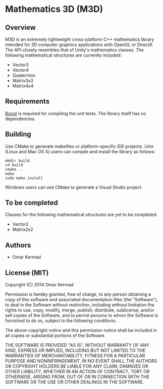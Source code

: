 Mathematics 3D (M3D)
====================

Overview
--------

M3D is an extremely lightweight cross-platform C++ mathematics library intended for 3D computer graphics applications with OpenGL or DirectX. The API closely resembles that of Unity's mathematics classes. The following mathematical structures are currently included:

 * Vector3
 * Vector4
 * Quaternion
 * Matrix3x3
 * Matrix4x4

Requirements
------------

[Boost](http://www.boost.org/) is required for compiling the unit tests. The library itself has no dependencies.

Building
--------

Use CMake to generate makefiles or platform-specific IDE projects. Unix (Linux and Mac OS X) users can compile and install the library as follows:

```
mkdir build
cd build
cmake ..
make
sudo make install
```

Windows users can use CMake to generate a Visual Studio project.

To be completed
---------------

Classes for the following mathematical structures are yet to be completed:

 * Vector2
 * Matrix2x2

Authors
-------

 * Omar Kermad

License (MIT)
-------------

Copyright (C) 2014
Omar Kermad

Permission is hereby granted, free of charge, to any person obtaining a copy of this software and associated documentation files (the "Software"), to deal in the Software without restriction, including without limitation the rights to use, copy, modify, merge, publish, distribute, sublicense, and/or sell copies of the Software, and to permit persons to whom the Software is furnished to do so, subject to the following conditions:

The above copyright notice and this permission notice shall be included in all copies or substantial portions of the Software.

THE SOFTWARE IS PROVIDED "AS IS", WITHOUT WARRANTY OF ANY KIND, EXPRESS OR IMPLIED, INCLUDING BUT NOT LIMITED TO THE WARRANTIES OF MERCHANTABILITY, FITNESS FOR A PARTICULAR PURPOSE AND NONINFRINGEMENT. IN NO EVENT SHALL
THE AUTHORS OR COPYRIGHT HOLDERS BE LIABLE FOR ANY CLAIM, DAMAGES OR OTHER LIABILITY, WHETHER IN AN ACTION OF CONTRACT, TORT OR OTHERWISE, ARISING FROM, OUT OF OR IN CONNECTION WITH THE SOFTWARE OR THE USE OR OTHER DEALINGS IN THE SOFTWARE.
